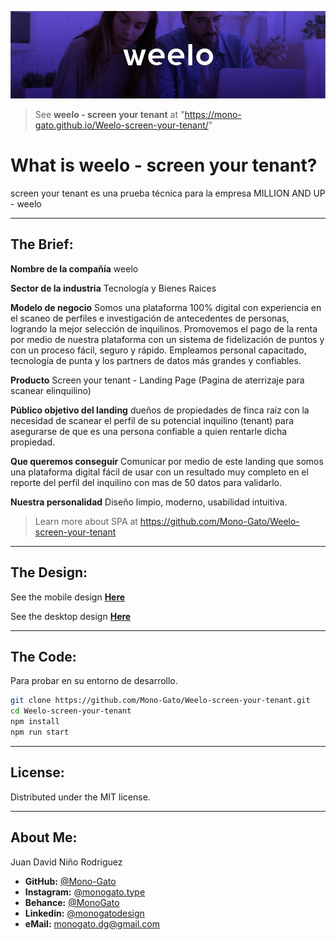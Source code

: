 [![weelo](https://raw.githubusercontent.com/Mono-Gato/Weelo-screen-your-tenant/main/readme/Readme.jpg "weelo")](https://mono-gato.github.io/Weelo-screen-your-tenant/ "weelo")

>See **weelo - screen your tenant** at "https://mono-gato.github.io/Weelo-screen-your-tenant/"

# What is weelo - screen your tenant?
screen your tenant es una prueba técnica para la empresa MILLION AND UP - weelo

------------



## The Brief:
**Nombre de la compañía**
weelo

**Sector de la industria**
Tecnología y Bienes Raices 

**Modelo de negocio**
Somos una plataforma 100% digital con experiencia en el scaneo de perfiles e investigación de antecedentes de personas, logrando la mejor selección de inquilinos. Promovemos el pago de la renta por medio de nuestra plataforma con un sistema de fidelización de puntos y con un proceso fácil, seguro y rápido. Empleamos personal capacitado, tecnología de punta y los partners de datos más grandes y confiables. 

**Producto**
Screen your tenant - Landing Page (Pagina de aterrizaje para scanear elinquilino) 

**Público objetivo del landing**
dueños de propiedades de finca raiz con la necesidad de scanear el perfil de su potencial inquilino (tenant) para asegurarse de que es una persona confiable a quien rentarle dicha propiedad. 

**Que queremos conseguir**
Comunicar por medio de este landing que somos una plataforma digital fácil de usar con un resultado muy completo en el reporte del perfil del inquilino con mas de 50 datos para validarlo.

**Nuestra personalidad**
 Diseño limpio, moderno, usabilidad intuitiva. 


>Learn more about SPA at https://github.com/Mono-Gato/Weelo-screen-your-tenant

------------

## The Design:

See the mobile design [**Here**](https://xd.adobe.com/view/50bfc06f-b7d6-49aa-8d6b-eeaa1a5b1a14-05ec/ "** Here**")

See the desktop design [**Here**](https://xd.adobe.com/view/e256e9bc-26bf-460b-99ad-f13cd54a1046-b705/ "** Here**")

------------
## The Code:

Para probar en su entorno de desarrollo.

```sh
git clone https://github.com/Mono-Gato/Weelo-screen-your-tenant.git
cd Weelo-screen-your-tenant
npm install
npm run start
```
------------

## License:

Distributed under the MIT license.

------------
## About Me:

Juan David Niño Rodriguez

- **GitHub:** [@Mono-Gato](https://github.com/Mono-Gato "@Mono-Gato")
- **Instagram:** [@monogato.type](https://www.instagram.com/monogato.type/ "@monogato.type")
- **Behance:** [@MonoGato](https://www.behance.net/monogatodesign "@MonoGato")
- **Linkedin:** [@monogatodesign](https://www.linkedin.com/in/monogatodesign/ "@monogatodesign")
- **eMail:** monogato.dg@gmail.com
